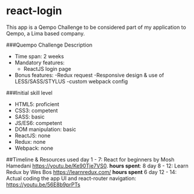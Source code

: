 # react-login

This app is a Qempo Challenge to be considered part of my application to Qempo, a Lima based company.

###Quempo Challenge Description
- Time span: 2 weeks
- Mandatory features:
  - ReactJS login page
- Bonus features:
  -Redux request
  -Responsive design & use of LESS/SASS/STYLUS
  -custom webpack config

###Initial skill level
- HTML5: proficient
- CSS3: competent
- SASS: basic
- JS/ES6: competent
- DOM manipulation: basic
- ReactJS: none
- Redux: none
- Webpack: none

##Timeline & Resources used
day 1 - 7: React for beginners by Mosh Hamedani https://youtu.be/Ke90Tje7VS0. 
           **hours spent**: 8
day 8 - 12: Learn Redux by Wes Bos https://learnredux.com/
            **hours spent** 6
day 12 - 14: Actual coding the app
             UI and react-router navigation: https://youtu.be/56E8b9prPTs
           
